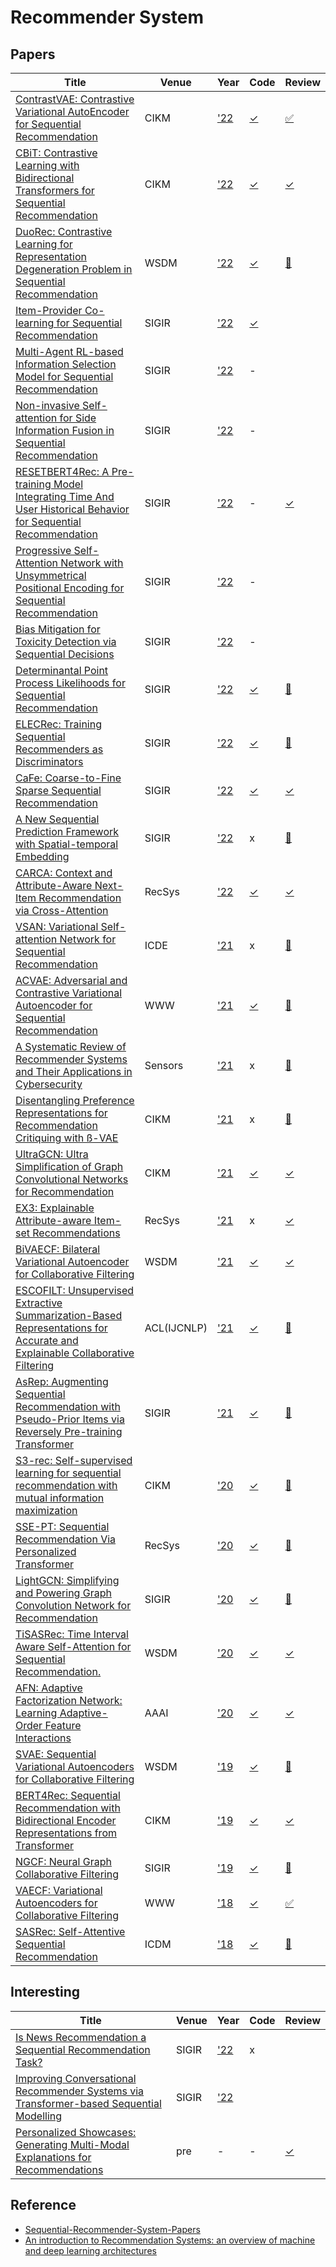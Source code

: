 # Recommender System
## Papers
| Title | Venue | Year | Code | Review |
|-|-|-|-|-|
| [ContrastVAE: Contrastive Variational AutoEncoder for Sequential Recommendation](https://arxiv.org/abs/2209.00456) | CIKM |  ['22](https://www.cikm2022.org/papers-posters) | [✓](https://github.com/YuWang-1024/ContrastVAE) | [✅](./ContrastVAE/) |
| [CBiT: Contrastive Learning with Bidirectional Transformers for Sequential Recommendation](https://arxiv.org/abs/2208.03895)| CIKM | ['22](https://www.cikm2022.org/papers-posters) | [✓](https://github.com/hw-du/CBiT/tree/master.) | [✓](./CBiT/) |
| [DuoRec: Contrastive Learning for Representation Degeneration Problem in Sequential Recommendation](https://arxiv.org/pdf/2110.05730.pdf) | WSDM | ['22](https://www.wsdm-conference.org/2022/accepted-papers/) | [✓](https://github.com/RuihongQiu/DuoRec)  | [🔧](./DuoRec/) |
| [Item-Provider Co-learning for Sequential Recommendation](https://dl.acm.org/doi/pdf/10.1145/3477495.3531756) | SIGIR | ['22](https://sigir.org/sigir2022/program/accepted/) | [✓](https://github.com/siat-nlp/IPSRec) |  |
| [Multi-Agent RL-based Information Selection Model for Sequential Recommendation](https://dl.acm.org/doi/abs/10.1145/3477495.3532022) | SIGIR | ['22](https://sigir.org/sigir2022/program/accepted/) | - | |
| [Non-invasive Self-attention for Side Information Fusion in Sequential Recommendation]() |  SIGIR | ['22](https://sigir.org/sigir2022/program/accepted/) | - |  |
| [RESETBERT4Rec: A Pre-training Model Integrating Time And User Historical Behavior for Sequential Recommendation](https://dl.acm.org/doi/10.1145/3477495.3532054) | SIGIR | ['22](https://sigir.org/sigir2022/program/accepted/) | - | [✓](./RESET/) |
| [Progressive Self-Attention Network with Unsymmetrical Positional Encoding for Sequential Recommendation](https://dl.acm.org/doi/10.1145/3477495.3531800) | SIGIR | ['22](https://sigir.org/sigir2022/program/accepted/) | - |
| [Bias Mitigation for Toxicity Detection via Sequential Decisions](https://ecommons.luc.edu/cgi/viewcontent.cgi?article=1291&context=cs_facpubs) | SIGIR | ['22](https://sigir.org/sigir2022/program/accepted/) | - |
| [Determinantal Point Process Likelihoods for Sequential Recommendation](https://arxiv.org/pdf/2204.11562.pdf) | SIGIR | ['22](https://sigir.org/sigir2022/program/accepted/) | [✓](https://github.com/l-lyl/DPPLikelihoods4SeqRec) | [🔧](./DPPLikelihood/) |
| [ELECRec: Training Sequential Recommenders as Discriminators](https://arxiv.org/abs/2204.02011#:~:text=ELECRec%3A%20Training%20Sequential%20Recommenders%20as%20Discriminators,-Yongjun%20Chen%2C%20Jia&text=Sequential%20recommendation%20is%20often%20considered,on%20her%20historical%20interacted%20items.) | SIGIR | ['22](https://sigir.org/sigir2022/program/accepted/) | [✓](https://github.com/YChen1993/ELECRec) | [🔧](./ELECRec/) |
| [CaFe: Coarse-to-Fine Sparse Sequential Recommendation](https://arxiv.org/abs/2204.01839#:~:text=Sequential%20recommendation%20aims%20to%20model,dynamics%20and%20long%2Dterm%20preferences.) | SIGIR | ['22](https://sigir.org/sigir2022/program/accepted/) | [✓](https://github.com/JiachengLi1995/CAFE) | [✓](./CaFe/) |
| [A New Sequential Prediction Framework with Spatial-temporal Embedding](https://dl.acm.org/doi/pdf/10.1145/3477495.3531846) | SIGIR | ['22](https://sigir.org/sigir2022/program/accepted/) | x | [🔧](./STEmbedding/) |
| [CARCA: Context and Attribute-Aware Next-Item Recommendation via Cross-Attention](https://arxiv.org/abs/2204.06519) | RecSys | ['22](https://recsys.acm.org/recsys22/accepted-contributions/) | [✓](https://github.com/ahmedrashed-ml/CARCA) | [✓](./CARCA/)|
| [VSAN: Variational Self-attention Network for Sequential Recommendation](https://ieeexplore.ieee.org/abstract/document/9458633) | ICDE | ['21](https://ieeexplore.ieee.org/search/searchresult.jsp?newsearch=true&queryText=Variational%20Self-attention%20Network%20for%20Sequential%20Recommendation) | x | [🔧](./VSAN/) |
| [ACVAE: Adversarial and Contrastive Variational Autoencoder for Sequential Recommendation](https://dl.acm.org/doi/abs/10.1145/3442381.3449873) | WWW | ['21](https://www2021.thewebconf.org/program/papers/index.html) | [✓](https://github.com/ACVAE/ACVAE-PyTorch) | [🔧](./ACVAE/) |
| [A Systematic Review of Recommender Systems and Their Applications in Cybersecurity](https://www.mdpi.com/1424-8220/21/15/5248) | Sensors | ['21](https://www.mdpi.com/search?q=Review+of+Recommender+Systems+and+Their+Applications+in+Cybersecurity&journal=sensors) | x | [🔧](./CybersecurityRecSys/) |
| [Disentangling Preference Representations for Recommendation Critiquing with ß-VAE](https://dl.acm.org/doi/10.1145/3459637.3482425) | CIKM | ['21](https://www.cikm2021.org/accepted-papers) | x | [🔧](./BVAE/) |
| [UltraGCN: Ultra Simplification of Graph Convolutional Networks for Recommendation](https://arxiv.org/abs/2110.15114) | CIKM | ['21](https://www.cikm2021.org/accepted-papers) |[✓](https://github.com/xue-pai/UltraGCN) | [✓](./UltraGCN/) |
| [EX3: Explainable Attribute-aware Item-set Recommendations](https://dl.acm.org/doi/10.1145/3460231.3474240) | RecSys | ['21](https://recsys.acm.org/recsys21/accepted-contributions/) | x | [✓](./EX3/) |
| [BiVAECF: Bilateral Variational Autoencoder for Collaborative Filtering](https://dl.acm.org/doi/abs/10.1145/3437963.3441759?casa_token=kx0j7ylafLoAAAAA:SMKCK053ya5QKekElJG3ScXWbJqjMp_VH0twFbLEmIOaHJiKBUHmrLJdmpqHNUQlIM6Awl84dYtXE7I) | WSDM | ['21](https://www.wsdm-conference.org/2021/accepted-papers.php) | [✓](https://github.com/PreferredAI/cornac/tree/master/cornac/models/bivaecf) | [✓](./BiVAE/) |
| [ESCOFILT: Unsupervised Extractive Summarization-Based Representations for Accurate and Explainable Collaborative Filtering](https://aclanthology.org/2021.acl-long.232/) | ACL(IJCNLP) | ['21](https://2021.aclweb.org/program/overview/) | [✓](https://github.com/reinaldncku/ESCOFILT) | [🔧](./ESCOFILT/)  |
| [AsRep: Augmenting Sequential Recommendation with Pseudo-Prior Items via Reversely Pre-training Transformer](https://dl.acm.org/doi/pdf/10.1145/3404835.3463036) | SIGIR | ['21](https://sigir.org/sigir2021/accepted-papers/) | [✓](https://github.com/DyGRec/ASReP) | [🔧](./AsRep/) |
| [S3-rec: Self-supervised learning for sequential recommendation with mutual information maximization](https://dl.acm.org/doi/abs/10.1145/3340531.3411954) | CIKM | ['20](https://www.cikm2020.org/accepted-papers/accepted-research-papers/) | [✓](https://github.com/RUCAIBox/CIKM2020-S3Rec) | [🔧](./S3Rec/) |
| [SSE-PT: Sequential Recommendation Via Personalized Transformer](https://dl.acm.org/doi/10.1145/3383313.3412258) | RecSys | ['20](https://recsys.acm.org/recsys20/accepted-contributions/) | [✓](https://github.com/SSE-PT/SSE-PT) | [🔧](./SSEPT/) |
| [LightGCN: Simplifying and Powering Graph Convolution Network for Recommendation](https://arxiv.org/pdf/2002.02126.pdf) | SIGIR | ['20](https://sigir.org/sigir2020/accepted-papers/) | [✓](https://github.com/Aidenzich/HelloRecsys/blob/main/W9-TA/lightgcn_exmple.ipynb) | [🔧](./LightGCN/) |
| [TiSASRec: Time Interval Aware Self-Attention for Sequential Recommendation.](https://cseweb.ucsd.edu/~jmcauley/pdfs/wsdm20b.pdf) | WSDM | ['20](https://www.wsdm-conference.org/2020/accepted-papers.php) | [✓](https://github.com/pmixer/TiSASRec.pytorch) | [✓](./TiSASRec/) |
| [AFN: Adaptive Factorization Network: Learning Adaptive-Order Feature Interactions](https://arxiv.org/pdf/1909.03276.pdf) | AAAI | ['20](https://dblp.org/db/conf/aaai/aaai2020.html) | [✓](https://github.com/shenweichen/DeepCTR-Torch) | [✓](https://hackmd.io/qMAEhreKTzCWyeZnbQ6OJw) |
| [SVAE: Sequential Variational Autoencoders for Collaborative Filtering](https://dl.acm.org/doi/abs/10.1145/3289600.3291007) | WSDM | ['19](https://www.wsdm-conference.org/2019/accepted-papers.php) | [✓](https://github.com/noveens/svae_cf) | [🔧](./SVAE/) |
| [BERT4Rec: Sequential Recommendation with Bidirectional Encoder Representations from Transformer](https://arxiv.org/abs/1904.06690) | CIKM | ['19](https://dl.acm.org/doi/proceedings/10.1145/3357384) | [✓](https://github.com/Aidenzich/BERT4Rec-VAE-Pytorch) | [✓](./Bert4Rec/)|
| [NGCF: Neural Graph Collaborative Filtering](https://dl.acm.org/doi/abs/10.1145/3331184.3331267?casa_token=i5O57qzxUGcAAAAA:qcQAVluxs0TUon5n-n9jTOnSciNDXKO73YCVJ_2rJw6jYbutJlrVhvS2Uba8vZTK0_bz1LmrKRxbgg) | SIGIR | ['19](https://sigir.org/sigir2019/program/accepted/) | [✓](https://github.com/Aidenzich/HelloRecsys/blob/main/W9-TA/W9-TA-RecSys.ipynb) | [🔧](./NGCF/) |
| [VAECF: Variational Autoencoders for Collaborative Filtering](https://dl.acm.org/doi/abs/10.1145/3178876.3186150) | WWW | ['18](https://dl.acm.org/doi/proceedings/10.5555/3178876#heading7) | [✓](https://github.com/PreferredAI/cornac) | [✅](./VAECF/) |
| [SASRec: Self-Attentive Sequential Recommendation](https://ieeexplore.ieee.org/abstract/document/8594844?casa_token=KSghig8Awq4AAAAA:jd_bRp3qNTzU-E_L0h_l1bCBQMaUL3MgDhUKpu1FbspTD0UMPZNVVh8BElcQ2_733hId9DNC3A) | ICDM | ['18](https://icdm2018.org/program/list-of-accepted-papers/) | [✓](https://github.com/kang205/SASRec) | [🔧](./SASRec/) |

## Interesting
| Title | Venue | Year | Code | Review |
|-|-|-|-|-|
| [Is News Recommendation a Sequential Recommendation Task?](https://arxiv.org/pdf/2108.08984.pdf) | SIGIR | ['22](https://sigir.org/sigir2022/program/accepted/) | x | |
| [Improving Conversational Recommender Systems via Transformer-based Sequential Modelling](https://dl.acm.org/doi/pdf/10.1145/3477495.3531852) | SIGIR  | ['22](https://sigir.org/sigir2022/program/accepted/) | | |
| [Personalized Showcases: Generating Multi-Modal Explanations for Recommendations](https://arxiv.org/pdf/2207.00422.pdf) | pre | - | - | [✓](./MultiModelExplanations/) |

## Reference
- [Sequential-Recommender-System-Papers](https://github.com/DyGRec/Sequential-Recommender-System-Papers)
- [An introduction to Recommendation Systems: an overview of machine and deep learning architectures](https://theaisummer.com/recommendation-systems/)
